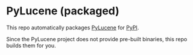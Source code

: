 # PyLucene (packaged)

This repo automatically packages [PyLucene](https://lucene.apache.org/pylucene/) for [PyPI](https://pypi.org/project/PyLucene/).

Since the PyLucene project does not provide pre-built binaries, this repo builds them for you.
